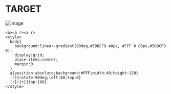 # TARGET

![image](https://github.com/user-attachments/assets/d3b89780-be23-4859-ab0e-e43e8adecc31)

```
<a><a r><a r>
<style>
  body{
    background:linear-gradient(90deg,#5DBCF9 40px, #FFF 0 80px,#5DBCF9 0);
    display:grid;
    place-items:center;
    margin:0
  }
  a{position:absolute;background:#FFF;width:40;height:120}
  [r]{rotate:90deg;left:40;top:0}
  [r]+[r]{top:180}
</style>
```
